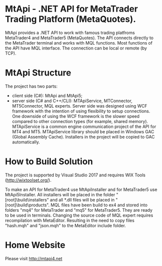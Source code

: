 # MtApi - .NET API for MetaTrader Trading Platform (MetaQuotes).
MtApi provides a .NET API to work with famous trading platfroms MetaTrader4 and MetaTrader5 (MetaQuotes).
The API connects directly to the MetaTrader terminal and works with MQL functions. Most functions of the API have MQL interface.
The connection can be local or remote (by TCP).

# MtApi Structure
The project has two parts: 
 - client side (C#): MtApi and MtApi5;
 - server side (C# and C++/CLI): MTApiService, MTConnector, MT5Connector, MQL experts.
Server side was designed using WCF framework with the intention of using flexibility to setup connections.  One downside of using the WCF framework is the slower speed compared to other connection types (for example, shared memory).
MTApiService is a common engine communication project of the API for MT4 and MT5.
MTApiService library should be placed in Windows GAC (Global Assembly Cache). Installers in the project will be copied to GAC automatically.

# How to Build Solution
The project is supported by Visual Studio 2017 and requires WIX Tools (http://wixtoolset.org/).

To make an API for MetaTrader4 use MtApiInstaller and for MetaTrader5 use MtApi5Installer. 
All installers will be placed in the folder "[root]\build\installers\" and all *.dll files will be placed in "[root]\build\products\".
MQL files have been build to ex4 and stored into folders "mq4" for MetaTrader and "mq5" for MetaTrader5. They are ready to be used in terminals.
Changing the source code of MQL expert requires recompilation with MetaEditor. Resulting in the need to copy files "hash.mqh" and "json.mqh" to the MetaEditor include folder.

# Home Website
Please visit http://mtapi4.net
